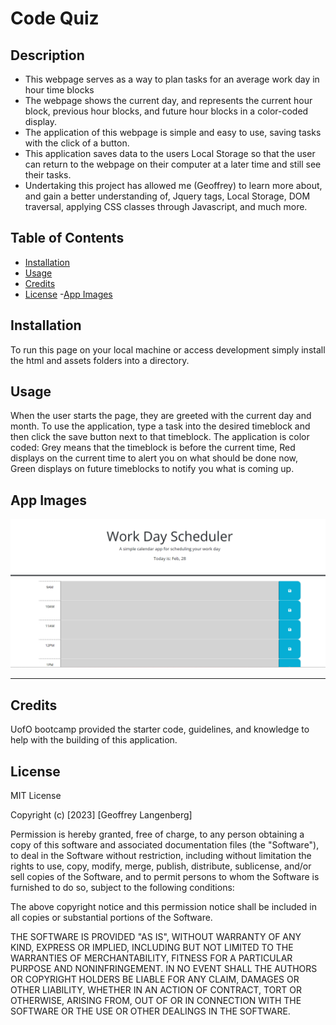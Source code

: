 # Code Quiz

## Description


- This webpage serves as a way to plan tasks for an average work day in hour time blocks
- The webpage shows the current day, and represents the current hour block, previous hour blocks, and future hour blocks in a color-coded display.
- The application of this webpage is simple and easy to use, saving tasks with the click of a button.
- This application saves data to the users Local Storage so that the user can return to the webpage on their computer at a later time and still see their tasks.
- Undertaking this project has allowed me (Geoffrey) to learn more about, and gain a better understanding of, Jquery tags, Local Storage, DOM traversal,
  applying CSS classes through Javascript, and much more. 

## Table of Contents 


- [Installation](#installation)
- [Usage](#usage)
- [Credits](#credits)
- [License](#license)
-[App Images](#app-images)

## Installation

To run this page on your local machine or access development simply install the html and assets folders into a directory.

## Usage

When the user starts the page, they are greeted with the current day and month.
To use the application, type a task into the desired timeblock and then click the save button next to that timeblock.
The application is color coded:
 Grey means that the timeblock is before the current time,
 Red displays on the current time to alert you on what should be done now,
 Green displays on future timeblocks to notify you what is coming up.

## App Images
![Application image](./Images/page%20open.png)
___________________________________________________________________________________________

## Credits

UofO bootcamp provided the starter code, guidelines, and knowledge to help with the building of this application.

## License

MIT License

Copyright (c) [2023] [Geoffrey Langenberg]

Permission is hereby granted, free of charge, to any person obtaining a copy
of this software and associated documentation files (the "Software"), to deal
in the Software without restriction, including without limitation the rights
to use, copy, modify, merge, publish, distribute, sublicense, and/or sell
copies of the Software, and to permit persons to whom the Software is
furnished to do so, subject to the following conditions:

The above copyright notice and this permission notice shall be included in all
copies or substantial portions of the Software.

THE SOFTWARE IS PROVIDED "AS IS", WITHOUT WARRANTY OF ANY KIND, EXPRESS OR
IMPLIED, INCLUDING BUT NOT LIMITED TO THE WARRANTIES OF MERCHANTABILITY,
FITNESS FOR A PARTICULAR PURPOSE AND NONINFRINGEMENT. IN NO EVENT SHALL THE
AUTHORS OR COPYRIGHT HOLDERS BE LIABLE FOR ANY CLAIM, DAMAGES OR OTHER
LIABILITY, WHETHER IN AN ACTION OF CONTRACT, TORT OR OTHERWISE, ARISING FROM,
OUT OF OR IN CONNECTION WITH THE SOFTWARE OR THE USE OR OTHER DEALINGS IN THE
SOFTWARE.